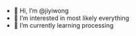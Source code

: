 - 👋 Hi, I’m @jiyiwong
- 👀 I’m interested in most likely everything
- 🌱 I’m currently learning processing

<!---
jiyiwong/jiyiwong is a ✨ special ✨ repository because its `README.md` (this file) appears on your GitHub profile.
You can click the Preview link to take a look at your changes.
--->
